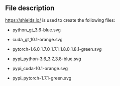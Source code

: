
## File description

<https://shields.io/> is used to create the following files:

- python_gt_3.6-blue.svg
- cuda_gt_10.1-orange.svg
- pytorch-1.6.0_1.7.0_1.7.1_1.8.0_1.8.1-green.svg

- pypi_python-3.6_3.7_3.8-blue.svg
- pypi_cuda-10.1-orange.svg
- pypi_pytorch-1.7.1-green.svg
